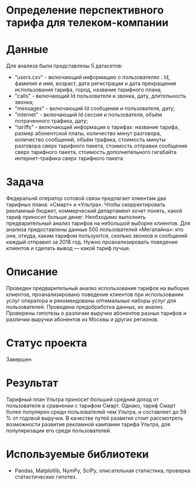 # Определение перспективного тарифа для телеком-компании

# Данные 

Для анализа были представлены 5 датасетов:

- "users.csv" - включающий информацию о пользователях : Id, фамилия и имя, возраст, дата регистрации и дата прекращения использования тарифа, город, название тарифного плана;
- "calls" - включающий Id пользователя и звонка, дату, длительность звонка;
- "messages" - включающий Id сообщения и пользователя, дату;
- "internet" - включающий Id сессии и пользователя, объём потраченного трафика, дату;
- "tariffs" - включающий информация о тарифах: название тарифа, размер абонентской платы, количество минут разговора, количество сообщений, объём трафика, стоимость минуты разговора сверх тарифного пакета, стоимость отправки сообщения сверх тарифного пакета, стоимость дополнительного гигабайта интернет-трафика сверх тарифного пакета

# Задача

Федеральнй оператор сотовой связи предлагает клиентам два тарифных плана: «Смарт» и «Ультра». Чтобы скорректировать рекламный бюджет, коммерческий департамент хочет понять, какой тариф приносит больше денег. Необходимо выполнить предварительный анализ тарифов на небольшой выборке клиентов. Для анализа предоставлены данные 500 пользователей «Мегалайна»: кто они, откуда, каким тарифом пользуются, сколько звонков и сообщений каждый отправил за 2018 год. Нужно проанализировать поведение клиентов и сделать вывод — какой тариф лучше.

# Описание 

Проведен предварительный анализ использования тарифов на выборке клиентов, проанализировано поведение клиентов при использовании услуг оператора и рекомендованы оптимальные наборы услуг для пользователей. Проведена предобработка
данных, их анализ. Проверены гипотезы о различии выручки абонентов разных тарифов и различии выручки абонентов из Москвы и других регионов.

# Статус проекта

Завершен

# Результат 

Тарифный план Ультра приносит больший средний доход от пользователя в сравнении с тарифом Смарт. Однако, тариф Смарт более популярен среди пользователей чем Ультра, и составляет до 59 % от годовой выручки.
В качестве путей развития стоит рассмотреть возможности развития рекламной кампании тарифа Ультра, для популяризации его среди пользователей.

# Используемые библиотеки
- Pandas, Matplotlib, NymPy, SciPy, описательная статистика, проверка статистических гипотез.
